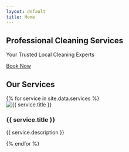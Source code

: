 ```yaml
---
layout: default
title: Home
---
```


<section class="hero" id="home">
    <h1>Professional Cleaning Services</h1>
    <p>Your Trusted Local Cleaning Experts</p>
    <a href="{{ '/contact' | relative_url }}" class="btn">Book Now</a>
</section>

<section class="services" id="services">
    <div class="services-container">
        <h2 class="section-title">Our Services</h2>
        <div class="services-grid">
            {% for service in site.data.services %}
            <div class="service-card">
                <img src="{{ service.icon }}" alt="{{ service.title }}">
                <h3>{{ service.title }}</h3>
                <p>{{ service.description }}</p>
            </div>
            {% endfor %}
        </div>
    </div>
</section>

